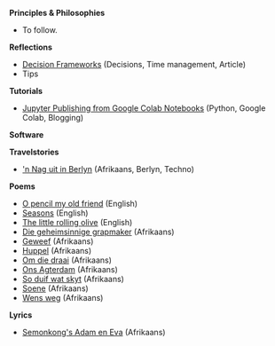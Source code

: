**Principles & Philosophies**
* To follow.


**Reflections**
* [Decision Frameworks][1_Articles] (Decisions, Time management, Article)
* Tips


**Tutorials**
* [Jupyter Publishing from Google Colab Notebooks][1_Tutorials] (Python, Google Colab, Blogging)


**Software**


**Travelstories**
* ['n Nag uit in Berlyn][1_Travelstories] (Afrikaans, Berlyn, Techno)


**Poems**
* [O pencil my old friend][1_EN_Poems] (English)
* [Seasons][2_EN_Poems] (English)
* [The little rolling olive][3_EN_Poems] (English)
* [Die geheimsinnige grapmaker][1_AFR_Poems] (Afrikaans)
* [Geweef][2_AFR_Poems] (Afrikaans)
* [Huppel][3_AFR_Poems] (Afrikaans)
* [Om die draai][4_AFR_Poems] (Afrikaans)
* [Ons Agterdam][5_AFR_Poems] (Afrikaans)
* [So duif wat skyt][6_AFR_Poems] (Afrikaans)
* [Soene][7_AFR_Poems] (Afrikaans)
* [Wens weg][8_AFR_Poems] (Afrikaans)


**Lyrics**
* [Semonkong's Adam en Eva][1_AFR_Lyrics] (Afrikaans)





[1_Articles]: https://fabricegrinda.com/a-framework-for-making-important-decisions-step-4-4/

[1_Tutorials]: https://dirkbosman.github.io/first-post

[1_Travelstories]: https://github.com/dirkeehq/travelstories/blob/master/afrikaans/nag-uit-in-berlyn.md

[1_EN_Poems]: https://github.com/dirkeehq/poems/blob/master/english/o-pencil-my-old-friend.md
[2_EN_Poems]: https://github.com/dirkeehq/poems/blob/master/english/seasons.md
[3_EN_Poems]: https://github.com/dirkeehq/poems/blob/master/english/the-little-rolling-olive.md
[1_AFR_Poems]: https://github.com/dirkeehq/poems/blob/master/afrikaans/die-geheimsinnige-grapmaker.md
[2_AFR_Poems]: https://github.com/dirkeehq/poems/blob/master/afrikaans/geweef.md
[3_AFR_Poems]: https://github.com/dirkeehq/poems/blob/master/afrikaans/huppel.md
[4_AFR_Poems]: https://github.com/dirkeehq/poems/blob/master/afrikaans/om-die-draai.md
[5_AFR_Poems]: https://github.com/dirkeehq/poems/blob/master/afrikaans/onse-agterdam.md
[6_AFR_Poems]: https://github.com/dirkeehq/poems/blob/master/afrikaans/so-duif-wat-skyt.md
[7_AFR_Poems]: https://github.com/dirkeehq/poems/blob/master/afrikaans/soene.md
[8_AFR_Poems]: https://github.com/dirkeehq/poems/blob/master/afrikaans/wens-weg.md

[1_AFR_Lyrics]: https://github.com/dirkeehq/lyrics/blob/master/afrikaans/semonkong-se-adam-en-eva.md

